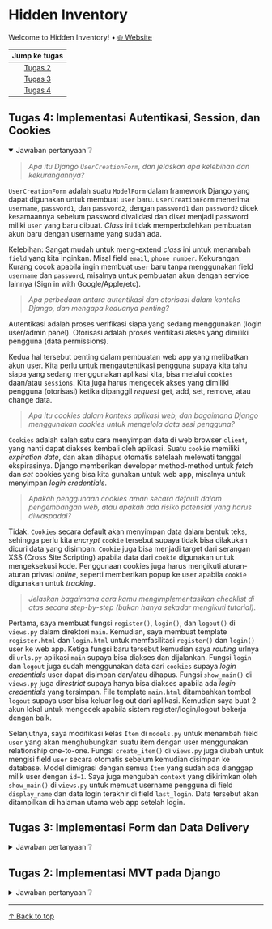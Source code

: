# Hidden Inventory

Welcome to Hidden Inventory! • [🌐 Website](./README.md)

| Jump ke tugas |
| :-: |
| [Tugas 2](#tugas-2-implementasi-mvt-pada-django) |
| [Tugas 3](#tugas-3-implementasi-form-dan-data-delivery) |
| [Tugas 4](#tugas-4-implementasi-autentikasi-session-dan-cookies) |

## Tugas 4: Implementasi Autentikasi, Session, dan Cookies

<details open>
    <summary>Jawaban pertanyaan ❔</summary>

> *Apa itu Django `UserCreationForm`, dan jelaskan apa kelebihan dan kekurangannya?*

`UserCreationForm` adalah suatu `ModelForm` dalam framework Django yang dapat digunakan untuk membuat `user` baru. `UserCreationForm` menerima `username`, `password1`, dan `password2`, dengan `password1` dan `password2` dicek kesamaannya sebelum password divalidasi dan di*set* menjadi password miliki `user` yang baru dibuat. *Class* ini tidak memperbolehkan pembuatan akun baru dengan username yang sudah ada.

Kelebihan: Sangat mudah untuk meng-extend *class* ini untuk menambah `field` yang kita inginkan. Misal field `email`, `phone_number`.
Kekurangan: Kurang cocok apabila ingin membuat `user` baru tanpa menggunakan field `username` dan `password`, misalnya untuk pembuatan akun dengan service lainnya (Sign in with Google/Apple/etc).

> *Apa perbedaan antara autentikasi dan otorisasi dalam konteks Django, dan mengapa keduanya penting?*

Autentikasi adalah proses verifikasi siapa yang sedang menggunakan (login user/admin panel).
Otorisasi adalah proses verifikasi akses yang dimiliki pengguna (data permissions).

Kedua hal tersebut penting dalam pembuatan web app yang melibatkan akun user. Kita perlu untuk mengautentikasi pengguna supaya kita tahu siapa yang sedang menggunakan aplikasi kita, bisa melalui `cookies` daan/atau `sessions`. Kita juga harus mengecek akses yang dimiliki pengguna (otorisasi) ketika dipanggil *request* get, add, set, remove, atau change data.

> *Apa itu cookies dalam konteks aplikasi web, dan bagaimana Django menggunakan cookies untuk mengelola data sesi pengguna?*

`Cookies` adalah salah satu cara menyimpan data di web browser `client`, yang nanti dapat diakses kembali oleh aplikasi. Suatu `cookie` memiliki *expiration date*, dan akan dihapus otomatis setelaah melewati tanggal ekspirasinya. Django memberikan developer method-method untuk *fetch* dan *set* cookies yang bisa kita gunakan untuk web app, misalnya untuk menyimpan *login credentials*.

> *Apakah penggunaan cookies aman secara default dalam pengembangan web, atau apakah ada risiko potensial yang harus diwaspadai?*

Tidak. `Cookies` secara default akan menyimpan data dalam bentuk teks, sehingga perlu kita *encrypt* `cookie` tersebut supaya tidak bisa dilakukan dicuri data yang disimpan. `Cookie` juga bisa menjadi target dari serangan XSS (Cross Site Scripting) apabila data dari `cookie` digunakan untuk mengeksekusi kode. Penggunaan cookies juga harus mengikuti aturan-aturan privasi *online*, seperti memberikan popup ke user apabila `cookie` digunakan untuk *tracking*.

> *Jelaskan bagaimana cara kamu mengimplementasikan checklist di atas secara step-by-step (bukan hanya sekadar mengikuti tutorial).*

Pertama, saya membuat fungsi `register()`, `login()`, dan `logout()` di `views.py` dalam direktori `main`. Kemudian, saya membuat template `register.html` dan `login.html` untuk memfasilitasi `register()` dan `login()` user ke web app. Ketiga fungsi baru tersebut kemudian saya *routing* urlnya di `urls.py` aplikasi `main` supaya bisa diakses dan dijalankan. Fungsi `login` dan `logout` juga sudah menggunakan data dari `cookies` supaya *login credentials* user dapat disimpan dan/atau dihapus. Fungsi `show_main()` di `views.py` juga di*restrict* supaya hanya bisa diakses apabila ada *login credentials* yang tersimpan. File template `main.html` ditambahkan tombol `logout` supaya user bisa keluar log out dari aplikasi. Kemudian saya buat 2 akun lokal untuk mengecek apabila sistem register/login/logout bekerja dengan baik.

Selanjutnya, saya modifikasi kelas `Item` di `models.py` untuk menambah field `user` yang akan menghubungkan suatu item dengan user menggunakan relationship one-to-one. Fungsi `create_item()` di `views.py` juga diubah untuk mengisi field `user` secara otomatis sebelum kemudian disimpan ke database. Model dimigrasi dengan semua `Item` yang sudah ada dianggap milik user dengan `id=1`. Saya juga mengubah `context` yang dikirimkan oleh `show_main()` di `views.py` untuk memuat username pengguna di field `display_name` dan data login terakhir di field `last_login`. Data tersebut akan ditampilkan di halaman utama web app setelah login.

</details>

## Tugas 3: Implementasi Form dan Data Delivery

<details>
    <summary>Jawaban pertanyaan ❔</summary>

> *Apa perbedaan antara form `POST` dan form `GET` dalam Django?*

Form yang menggunakan method `POST` akan mengirim ke server semua data yang di*submit* (setelah di*encode* terlebih dulu), dan kemudian menerima HTTPResponse dari server yang bersangkutan dengan form tersebut. Method ini sebaiknya digunakan untuk mengirim/meminta data yang sensitif dari *database* seperti detail *login* user.

Form dengan method `GET` akan menggabung data yang dikirim menjadi suatu *string* dan digunakan untuk membuat (*compose*) suatu URL. Bisa juga dianggap data diinput melalui link. Method ini cocok untuk mengambil data yang tidak sensitif dari server, misalnya *search query* ketika sedang menggunakan fitur search, contoh: `https://www.youtube.com/results?search_query=django` dengan field dari form `search_query` yang bernilai `django`.

> *Apa perbedaan utama antara XML, JSON, dan HTML dalam konteks pengiriman data?*

`XML` menyimpan data dalam struktur *tag* (seperti HTML), namun memerlukan *tag* pembuka dan *tag* penutup. Isian dari data diapit oleh *tag*.  
`JSON` menyimpan data dalam bentuk key-value pair (object notation) dan merupakan turunan dari Javascript, namun bisa digunakan dengan bahasa pemrograman manapun.  
`HTML` tidak didesain untuk mengirim data, melainkan menampilkan data ke user dalam bentuk yang lebih *user-friendly*. Tampilan situs HTML bisa diubah dengan CSS dan Javascript.

> *Mengapa JSON sering digunakan dalam pertukaran data antara aplikasi web modern?*

Karena, JSON memiliki struktur data yang mudah untuk di*parse* oleh aplikasi web serta bersifat *lightweight* sehingga dapat dikirimkan dengan cepat dan murah.

> *Jelaskan bagaimana cara kamu mengimplementasikan checklist di atas secara step-by-step (bukan hanya sekadar mengikuti tutorial).*

Pertama, saya membuat file `forms.py` untuk mendefinisikan field mana saja yang bisa diubah oleh user. Untuk web ini, user dapat mengisi field `name`, `amount`, `description`, `price`, dan `tags` suatu objek `Item`, dengan field `date_added` diisi secara otomatis. Kemudian di `views.py`, saya menambah beberapa import dan suatu fungsi baru untuk menambah data produk yang diisi ke dalam *database*. Fungsi `show_main()` juga saya modifikasi untuk memuat data semua objek `Item` supaya bisa ditampilkan di halaman utama.

Kemudian, saya membuat template `create_item.html` sebagai halaman untuk mengisi dan mengirimkan form. Template halaman utama juga saya modifikasi untuk menampilkan data semua `Item` di database dalam bentuk *table*. Supaya halaman `create-item` bisa diakses, saya menambahkan pathnya ke `urls.py` serta link di halaman utama ke path tersebut.

Untuk menampilkan data dalam bentuk XML dan JSON, saya menambahkan fungsi `show_xml()` dan `show_json()` di `views.py`. Untuk hanya menampilkan data objek `Item` dengan `pk` tertentu saya menambahkan fungsi `show_xml_by_id()` dan `show_json_by_id()` ke `views.py`, yang akan menggunakan `id` dari URL untuk mengambil data objek yang diinginkan. Supaya bisa diakses dengan URL, saya menambah *routing* di `urls.py` untuk masing-masing fungsi tersebut.

### Postman screenshots 📸

![Format HTML](/task-assets/tugas3_html.jpg)
*Format HTML*

![Format XML](/task-assets/tugas3_xml.jpg)
*Format XML*

![Format JSON](/task-assets/tugas3_json.jpg)
*Format JSON*

![Format XML by ID](/task-assets/tugas3_xmlId.jpg)
*Format XML dengan id*

![Format JSON by ID](/task-assets/tugas3_jsonId.jpg)
*Format JSON dengan id*

</details>

## Tugas 2: Implementasi MVT pada Django

<details>
  <summary>Jawaban pertanyaan ❔</summary>

> *Jelaskan bagaimana cara kamu mengimplementasikan checklist di atas secara step-by-step?*

Pertama, saya membuat direktori baru dengan nama project django saya, `hidden-inventory`. Lalu, saya inisiasi project django baru dengan nama `hidden_inventory`. Di dalam direktori tersebut, saya juga membuat python *virtual environment*, berkas `.gitignore`, dan `requirements.txt` untuk mendapatkan package yang dibutuhkan pada saat menggunakan venv. Akhirnya, saya membuka `pwsh` dan menjalankan script `activate.ps1` untuk memulai *virtual environment*.

Sebelum memulai app baru, sama menginisiasi repositori git dengan nama `hidden-inventory`. Setelah itu, saya membuat app `main` dengan command `python manage.py startapp main`, dan kemudian mendaftarkannya di `settings.py` yang berada di direktori proyek. Saya membuat template html dasar untuk aplikasi `main` yang akan menampilkan nama project, nama saya, dan kelas saya.

Pada file `models.py` di aplikasi `main`, saya membuat class `Item` dengan atribut `name`, `amount`, `description` serta atribut tambahan `price` dan `tags`. Di dalam file `views.py`, saya membuat function `show_main()` yang akan mengembalikan sebuah template HTML beserta `context` yang berisi nama dan kelas saya, serta nama project. Kemudian saya membuat dan mengaplikasikan migrasi model dengan *command* `makemigrations` dan `migrate`.

Supaya app `main` bisa diakses dengan browser, saya *routing* di `urls.py` aplikasi `main` pada path kosong supaya browser akan menampilkan fungsi dari `views.py` pada halaman utama website. Kemudian, saya membuat *test-case* yang akan memvalidasi apabila variable dari *context* yang ditampilkan di template sama dengan yang didefinisikan di `views.py`. Terakhir, saya menjalankan `add, commit, push` untuk menyimpan dan *sync* dengan git repo yang ada di [GitHub](https://github.com/mmalkindi/hidden-inventory).

> *Buatlah bagian yang berisi request client ke web aplikasi berbasis Django beserta responnya dan jelaskan pada bagan tersebut kaitan antara `urls.py`, `views.py`, `models.py`, dan berkas `html`*
  
![Bagan *request* client-server di suatu Django project](/task-assets/tugas2_bagan.jpg)

>*Jelaskan mengapa kita menggunakan virtual environment? Apakah kita tetap dapat membuat aplikasi web berbasis Django tanpa menggunakan virtual environment?*

Kita menggunakan *virtual environment* supaya perubahan terisolasi dari luar sehingga tidak mengganggu komputer kita. Tiap komputer memiliki spesifikasi/versi *package* dan pythonnya masing-masing, dan tiap project django bisa saja membutuhkan versi *library* dan *package* yang berbeda dari yang sudah di*install* di komputer. Oleh karena itu, dibutuhkan suatu virtual environment supaya perubahan versi *package* tidak mengganggu project django lainnya. Ini juga akan mempermudah *development* dengan orang lain (tugas kelompok) karena mereka hanya perlu menginstall *package* dari suatu *requirement* file dalam `venv`nya masing-masing.

Sebenarnya, boleh-boleh saja membuat project Django tanpa menggunakan *virtual environment*, namun memang lebih mudah dan aman apabila menggunakannya. Misal, kita membutuhkan *package* yang sudah kita punya namun versi yang diminta untuk project baru berbeda. Akan lebih mudah apabila kedua project tersebut diisolasi dengan *venv*nya masing-masing selama *development*.

>*Jelaskan apakah itu MVC, MVT, MVVM dan perbedaan dari ketiganya?*

MVC, MVT, dan MVVM adalah arsitektur/*design pattern* untuk aplikasi berbasis web. Untuk django, kita menggunakan arsitektur MVT (Model View Template). Tiap *pattern* memiliki kelebihan dan *use-case*nya masing-masing, tapi mereka semua bertujuan sama: memisahkan kode dalam proyek supaya lebih mudah untuk di*maintain* (Separation of Concern).

### MVC (Model-View-Controller)

`Model`: Berinteraksi dengan database untuk menyimpan data user.  
`View`: Menampilkan data dari model yang sudah diproses di `Controller` ke user.  
`Controller`: Meng-*handle* HTTP Request, mengambil data dari model dan melakukan logic untuk memproses data tersebut, kemudian menampilkan data tersebut dengan file dari `View` dan mengembalikannya ke *Client*.  

### MVT (Model-View-Template)

Walaupun nama `Model` dan `View` sama, tetapi peran mereka berbeda dengan yang Model dan View yang berada di MVC atau MVVM.

`Model`: Menyimpan struktur data yang dapat digunakan oleh `View` serta yang akan disimpan di database.  
`View`: Berinteraksi dengan `Model` untuk memberi *context* yang dapat digunakan oleh `Template` untuk menampilkan konten. File HTML `Template` yang telah memproses *context* akan kemudian di*forward* ke Client di HTTP Response.  
`Template`: File static HTML yang memiliki syntax khusus untuk menjelaskan bagaimana konten akan ditampilkan, juga dapat menggunakan *context* yang diberikan oleh `View`.  

### MVVM (Model-View-ViewModel)

`Model`: Merepresentasikan model domain aplikasi, termasuk data model dan *validation logic*.
`View`: Mendefinisikan struktur, layout, dan tampilan yang akan dilihat oleh Client.  
`ViewModel`: Implementasi *properties* dan *commands* yang bisa digunakan oleh `View`.  
</details>

---
[↑ Back to top](#hidden-inventory)
